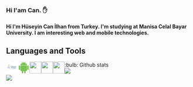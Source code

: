 ### Hi  I'am Can. :hand:

#### Hi I'm Hüseyin Can İlhan from Turkey. I'm studying  at Manisa Celal Bayar University. I am interesting web and  mobile technologies.


## Languages and Tools



<img align="left" height="32" width="32"  style="display:block;" src="https://raw.githubusercontent.com/github/explore/80688e429a7d4ef2fca1e82350fe8e3517d3494d/topics/java/java.png" />
    
<img align="left" height="32" width="32" src="https://raw.githubusercontent.com/github/explore/80688e429a7d4ef2fca1e82350fe8e3517d3494d/topics/android/android.png" />
<img align="left" height="32" width="32" src="https://upload.wikimedia.org/wikipedia/commons/thumb/9/9a/Visual_Studio_Code_1.35_icon.svg/2048px-Visual_Studio_Code_1.35_icon.svg.png" />

<img align="left" height="32" width="32" src="https://encrypted-tbn0.gstatic.com/images?q=tbn:ANd9GcRFD9ZZnPjLBTF8ggPvWD9FT5b9rRvyeTTB1A&usqp=CAU" />

<img align="left" height="32" width="32" src="https://upload.wikimedia.org/wikipedia/commons/thumb/e/ee/.NET_Core_Logo.svg/2048px-.NET_Core_Logo.svg.png" />






<summary>:bulb: Github stats</summary>
<img src="https://github-readme-stats.vercel.app/api?username=Canlhan&show_icons=true&theme=radical">

<br>
<img src="https://github-readme-stats.vercel.app/api/top-langs/?username=Canlhan&layout=compact">

